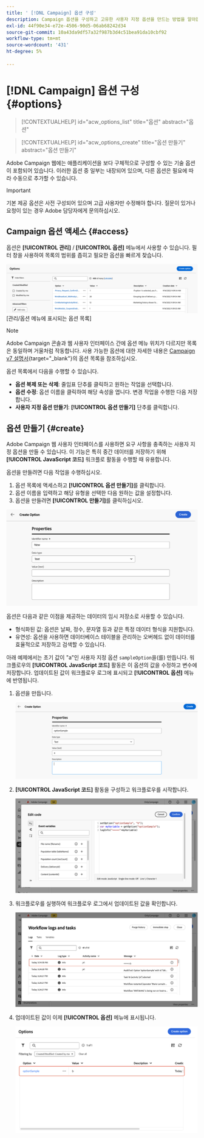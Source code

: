 ```yaml
---
title: ' [!DNL Campaign] 옵션 구성'
description: Campaign 옵션을 구성하고 고유한 사용자 지정 옵션을 만드는 방법을 알아봅니다.
exl-id: 44f90e34-e72e-4506-90d5-06ab68242d34
source-git-commit: 10a43da9df57a32f987b3d4c51bea91da10cbf92
workflow-type: tm+mt
source-wordcount: '431'
ht-degree: 5%

---
```


# [!DNL Campaign] 옵션 구성 {#options}

>[!CONTEXTUALHELP]
>id="acw_options_list"
>title="옵션"
>abstract="옵션"

>[!CONTEXTUALHELP]
>id="acw_options_create"
>title="옵션 만들기"
>abstract="옵션 만들기"

Adobe Campaign 웹에는 애플리케이션을 보다 구체적으로 구성할 수 있는 기술 옵션이 포함되어 있습니다. 이러한 옵션 중 일부는 내장되어 있으며, 다른 옵션은 필요에 따라 수동으로 추가할 수 있습니다.

>[!IMPORTANT]
>기본 제공 옵션은 사전 구성되어 있으며 고급 사용자만 수정해야 합니다. 질문이 있거나 요청이 있는 경우 Adobe 담당자에게 문의하십시오.

## Campaign 옵션 액세스 {#access}

옵션은 **[!UICONTROL 관리]** / **[!UICONTROL 옵션]** 메뉴에서 사용할 수 있습니다. 필터 창을 사용하여 목록의 범위를 좁히고 필요한 옵션을 빠르게 찾습니다.

![](assets/options-list.png)\
[관리/옵션 메뉴에 표시되는 옵션 목록]

>[!NOTE]
>Adobe Campaign 콘솔과 웹 사용자 인터페이스 간에 옵션 메뉴 위치가 다르지만 목록은 동일하며 거울처럼 작동합니다. 사용 가능한 옵션에 대한 자세한 내용은 [Campaign v7 설명서](https://experienceleague.adobe.com/en/docs/campaign-classic/using/installing-campaign-classic/appendices/configuring-campaign-options){target="_blank"}의 옵션 목록을 참조하십시오.

옵션 목록에서 다음을 수행할 수 있습니다.

* **옵션 복제 또는 삭제**: 줄임표 단추를 클릭하고 원하는 작업을 선택합니다.
* **옵션 수정**: 옵션 이름을 클릭하여 해당 속성을 엽니다. 변경 작업을 수행한 다음 저장합니다.
* **사용자 지정 옵션 만들기**: **[!UICONTROL 옵션 만들기]** 단추를 클릭합니다.

## 옵션 만들기 {#create}

Adobe Campaign 웹 사용자 인터페이스를 사용하면 요구 사항을 충족하는 사용자 지정 옵션을 만들 수 있습니다. 이 기능은 특히 중간 데이터를 저장하기 위해 **[!UICONTROL JavaScript 코드]** 워크플로 활동을 수행할 때 유용합니다.

옵션을 만들려면 다음 작업을 수행하십시오.

1. 옵션 목록에 액세스하고 **[!UICONTROL 옵션 만들기]**&#x200B;를 클릭합니다.
1. 옵션 이름을 입력하고 해당 유형을 선택한 다음 원하는 값을 설정합니다.
1. 옵션을 만들려면 **[!UICONTROL 만들기]**&#x200B;를 클릭하십시오.

![이름, 형식 및 값에 대한 필드를 표시하는 옵션 인터페이스를 만듭니다](assets/options-create.png)

옵션은 다음과 같은 이점을 제공하는 데이터의 임시 저장소로 사용할 수 있습니다.

* 형식화된 값: 옵션은 날짜, 정수, 문자열 등과 같은 특정 데이터 형식을 지원합니다.
* 유연성: 옵션을 사용하면 데이터베이스 테이블을 관리하는 오버헤드 없이 데이터를 효율적으로 저장하고 검색할 수 있습니다.

아래 예제에서는 초기 값이 &quot;a&quot;인 사용자 지정 옵션 `sampleOption`을(를) 만듭니다. 워크플로우의 **[!UICONTROL JavaScript 코드]** 활동은 이 옵션의 값을 수정하고 변수에 저장합니다. 업데이트된 값이 워크플로우 로그에 표시되고 **[!UICONTROL 옵션]** 메뉴에 반영됩니다.

1. 옵션을 만듭니다.

   ![이름 `sampleOption` 및 초기 값 &quot;a&quot;를 표시하는 사용자 지정 옵션 만들기 인터페이스](assets/options-sample-create.png)

1. **[!UICONTROL JavaScript 코드]** 활동을 구성하고 워크플로우를 시작합니다.

   ![JavaScript 코드 활동 구성 인터페이스](assets/options-sample-javascript.png)

1. 워크플로우를 실행하여 워크플로우 로그에서 업데이트된 값을 확인합니다.

   ![사용자 지정 옵션의 업데이트된 값을 표시하는 워크플로우 로그](assets/options-sample-logs.png)

1. 업데이트된 값이 이제 **[!UICONTROL 옵션]** 메뉴에 표시됩니다.

   ![사용자 지정 옵션의 업데이트된 값을 표시하는 옵션 메뉴](assets/options-sample-updated.png)
